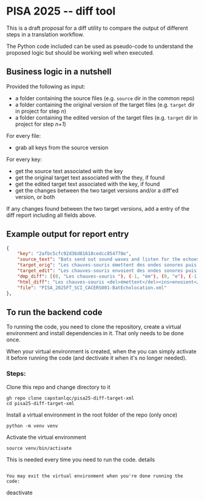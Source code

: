 # PISA 2025 -- diff tool

This is a draft proposal for a diff utility to compare the output of different steps in a translation workflow.

The Python code included can be used as pseudo-code to understand the proposed logic but should be working well when executed.

## Business logic in a nutshell

Provided the following as input: 

- a folder containing the source files (e.g. `source` dir in the common repo)
- a folder containing the original version of the target files (e.g. `target` dir in project for step *n*)
- a folder containing the edited version of the target files (e.g. `target` dir in project for step *n+1*)

For every file: 

- grab all keys from the source version

For every key: 

- get the source text associated with the key
- get the original target text associated with the they, if found
- get the edited target text associated with the key, if found
- get the changes between the two target versions and/or a diff'ed version, or both

If any changes found between the two target versions, add a entry of the diff report including all fields above.

## Example output for report entry

```json
{
    "key": "2afbc5cfc92d36d81610cedcc854778e", 
    "source_text": "Bats send out sound waves and listen for the echoes to help them\xa0locate objects and food.", 
    "target_orig": "Les chauves-souris émettent des ondes sonores puis en écoutent les échos pour pouvoir localiser des objets ou de la nourriture.", 
    "target_edit": "Les chauves-souris envoient des ondes sonores puis en écoutent les échos pour pouvoir localiser des objets ou de la nourriture.", 
    "dmp_diff": [(0, "Les chauves-souris "), (-1, "ém"), (0, "e"), (-1, "tt"), (1, "nvoi"), (0, "ent des ondes sonores puis en écoutent les échos pour pouvoir localiser des objets ou de la nourriture.")], 
    "html_diff": "Les chauves-souris <del>émettent</del><ins>envoient</ins> des ondes sonores puis en écoutent les échos pour pouvoir localiser des objets ou de la nourriture.", 
    "file": "PISA_2025FT_SCI_CACERS001-BatEcholocation.xml"
}, 
```

## To run the backend code

To running the code, you need to clone the repository, create a virtual environment and install dependencies in it. That only needs to be done once. 

When your virtual environment is created, when the you can simply activate it before running the code (and dectivate it when it's no longer needed).

### Steps: 

Clone this repo and change directory to it

```
gh repo clone capstanlqc/pisa25-diff-target-xml
cd pisa25-diff-target-xml
```

Install a virtual environment in the root folder of the repo (only once)

```
python -m venv venv
```

Activate the virtual environment

```
source venv/bin/activate
```

This is needed every time you need to run the code.
details 
```

You may exit the virtual environment when you're done running the code:

```
deactivate
```

